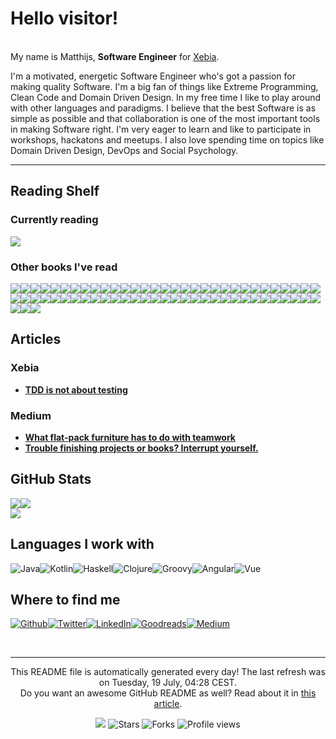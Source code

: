 
<h1>Hello visitor!</h1>
<p><br/>My name is Matthijs,  <b>Software Engineer</b> for <a href="https://www.xebia.com" target="_blank">Xebia</a>.</p>
<p>I'm a motivated, energetic Software Engineer who's got a passion for making quality Software. I'm a big fan of things like Extreme Programming, Clean Code and Domain Driven Design. In my free time I like to play around with other languages and paradigms. I believe that the best Software is as simple as possible and that collaboration is one of the most important tools in making Software right. I'm very eager to learn and like to participate in workshops, hackatons and meetups. I also love spending time on topics like Domain Driven Design, DevOps and Social Psychology.</p>
<hr/>
<h2>Reading Shelf</h2>
<h3>Currently reading</h3><a href="https://www.goodreads.com/review/show/4850934349?utm_medium=api&amp;utm_source=rss"><img src="https://i.gr-assets.com/images/S/compressed.photo.goodreads.com/books/1617072525l/56269264._SX98_.jpg"/></a>
<h3>Other books I've read</h3><a href="https://www.goodreads.com/review/show/4847560155?utm_medium=api&amp;utm_source=rss"><img src="https://i.gr-assets.com/images/S/compressed.photo.goodreads.com/books/1536862019l/40277241._SX50_.jpg"/></a><a href="https://www.goodreads.com/review/show/4749521475?utm_medium=api&amp;utm_source=rss"><img src="https://i.gr-assets.com/images/S/compressed.photo.goodreads.com/books/1588047135l/46015951._SY75_.jpg"/></a><a href="https://www.goodreads.com/review/show/4619885704?utm_medium=api&amp;utm_source=rss"><img src="https://i.gr-assets.com/images/S/compressed.photo.goodreads.com/books/1437097809l/79766._SY75_.jpg"/></a><a href="https://www.goodreads.com/review/show/4724595339?utm_medium=api&amp;utm_source=rss"><img src="https://i.gr-assets.com/images/S/compressed.photo.goodreads.com/books/1539096270l/40275161._SX50_.jpg"/></a><a href="https://www.goodreads.com/review/show/3553297097?utm_medium=api&amp;utm_source=rss"><img src="https://i.gr-assets.com/images/S/compressed.photo.goodreads.com/books/1391032527l/43713._SY75_.jpg"/></a><a href="https://www.goodreads.com/review/show/4749521148?utm_medium=api&amp;utm_source=rss"><img src="https://i.gr-assets.com/images/S/compressed.photo.goodreads.com/books/1539840174l/42379754._SX50_.jpg"/></a><a href="https://www.goodreads.com/review/show/4319484007?utm_medium=api&amp;utm_source=rss"><img src="https://i.gr-assets.com/images/S/compressed.photo.goodreads.com/books/1460910517l/26156469._SY75_.jpg"/></a><a href="https://www.goodreads.com/review/show/4723385642?utm_medium=api&amp;utm_source=rss"><img src="https://i.gr-assets.com/images/S/compressed.photo.goodreads.com/books/1344675366l/11553604._SX50_.jpg"/></a><a href="https://www.goodreads.com/review/show/4619884614?utm_medium=api&amp;utm_source=rss"><img src="https://i.gr-assets.com/images/S/compressed.photo.goodreads.com/books/1348093712l/106728._SY75_.jpg"/></a><a href="https://www.goodreads.com/review/show/4585155946?utm_medium=api&amp;utm_source=rss"><img src="https://i.gr-assets.com/images/S/compressed.photo.goodreads.com/books/1389052821l/1358529._SY75_.jpg"/></a><a href="https://www.goodreads.com/review/show/4508603104?utm_medium=api&amp;utm_source=rss"><img src="https://i.gr-assets.com/images/S/compressed.photo.goodreads.com/books/1585196491l/49828197._SX50_.jpg"/></a><a href="https://www.goodreads.com/review/show/4441451430?utm_medium=api&amp;utm_source=rss"><img src="https://i.gr-assets.com/images/S/compressed.photo.goodreads.com/books/1208196341l/3199232._SY75_.jpg"/></a><a href="https://www.goodreads.com/review/show/3960193602?utm_medium=api&amp;utm_source=rss"><img src="https://i.gr-assets.com/images/S/compressed.photo.goodreads.com/books/1580813753l/44144493._SX50_.jpg"/></a><a href="https://www.goodreads.com/review/show/4109417032?utm_medium=api&amp;utm_source=rss"><img src="https://i.gr-assets.com/images/S/compressed.photo.goodreads.com/books/1347612475l/288117._SY75_.jpg"/></a><a href="https://www.goodreads.com/review/show/4348823807?utm_medium=api&amp;utm_source=rss"><img src="https://i.gr-assets.com/images/S/compressed.photo.goodreads.com/books/1391275636l/6732019._SY75_.jpg"/></a><a href="https://www.goodreads.com/review/show/4200177439?utm_medium=api&amp;utm_source=rss"><img src="https://i.gr-assets.com/images/S/compressed.photo.goodreads.com/books/1617709587l/55339408._SY75_.jpg"/></a><a href="https://www.goodreads.com/review/show/4172518833?utm_medium=api&amp;utm_source=rss"><img src="https://i.gr-assets.com/images/S/compressed.photo.goodreads.com/books/1616939566l/57196550._SX50_.jpg"/></a><a href="https://www.goodreads.com/review/show/4179739402?utm_medium=api&amp;utm_source=rss"><img src="https://i.gr-assets.com/images/S/compressed.photo.goodreads.com/books/1403186979l/22512931._SX50_.jpg"/></a><a href="https://www.goodreads.com/review/show/3944113661?utm_medium=api&amp;utm_source=rss"><img src="https://i.gr-assets.com/images/S/compressed.photo.goodreads.com/books/1567124535l/43567723._SX50_.jpg"/></a><a href="https://www.goodreads.com/review/show/3993670455?utm_medium=api&amp;utm_source=rss"><img src="https://i.gr-assets.com/images/S/compressed.photo.goodreads.com/books/1576006145l/49199400._SX50_.jpg"/></a><a href="https://www.goodreads.com/review/show/3960227966?utm_medium=api&amp;utm_source=rss"><img src="https://i.gr-assets.com/images/S/compressed.photo.goodreads.com/books/1595815356l/49099937._SY75_.jpg"/></a><a href="https://www.goodreads.com/review/show/3960193758?utm_medium=api&amp;utm_source=rss"><img src="https://i.gr-assets.com/images/S/compressed.photo.goodreads.com/books/1390169859l/3828902._SY75_.jpg"/></a><a href="https://www.goodreads.com/review/show/4083738098?utm_medium=api&amp;utm_source=rss"><img src="https://i.gr-assets.com/images/S/compressed.photo.goodreads.com/books/1328834807l/5608045._SX50_.jpg"/></a><a href="https://www.goodreads.com/review/show/3986901437?utm_medium=api&amp;utm_source=rss"><img src="https://i.gr-assets.com/images/S/compressed.photo.goodreads.com/books/1614389217l/39282904._SX50_.jpg"/></a><a href="https://www.goodreads.com/review/show/3684015112?utm_medium=api&amp;utm_source=rss"><img src="https://i.gr-assets.com/images/S/compressed.photo.goodreads.com/books/1342552108l/15756865._SX50_.jpg"/></a><a href="https://www.goodreads.com/review/show/3585083324?utm_medium=api&amp;utm_source=rss"><img src="https://i.gr-assets.com/images/S/compressed.photo.goodreads.com/books/1349052024l/192221._SY75_.jpg"/></a><a href="https://www.goodreads.com/review/show/3684018799?utm_medium=api&amp;utm_source=rss"><img src="https://i.gr-assets.com/images/S/compressed.photo.goodreads.com/books/1348030542l/4268826._SX50_.jpg"/></a><a href="https://www.goodreads.com/review/show/3817392324?utm_medium=api&amp;utm_source=rss"><img src="https://i.gr-assets.com/images/S/compressed.photo.goodreads.com/books/1563409554l/44135420._SX50_.jpg"/></a><a href="https://www.goodreads.com/review/show/3896539787?utm_medium=api&amp;utm_source=rss"><img src="https://i.gr-assets.com/images/S/compressed.photo.goodreads.com/books/1610572463l/56659570._SX50_.jpg"/></a><a href="https://www.goodreads.com/review/show/3008662603?utm_medium=api&amp;utm_source=rss"><img src="https://i.gr-assets.com/images/S/compressed.photo.goodreads.com/books/1559878560l/46159932._SX50_.jpg"/></a><a href="https://www.goodreads.com/review/show/2872522444?utm_medium=api&amp;utm_source=rss"><img src="https://i.gr-assets.com/images/S/compressed.photo.goodreads.com/books/1348558067l/7912517._SX50_.jpg"/></a><a href="https://www.goodreads.com/review/show/2872532642?utm_medium=api&amp;utm_source=rss"><img src="https://i.gr-assets.com/images/S/compressed.photo.goodreads.com/books/1378814693l/18399028._SX50_.jpg"/></a><a href="https://www.goodreads.com/review/show/3553294982?utm_medium=api&amp;utm_source=rss"><img src="https://i.gr-assets.com/images/S/compressed.photo.goodreads.com/books/1600364459l/225111._SY75_.jpg"/></a><a href="https://www.goodreads.com/review/show/2872520108?utm_medium=api&amp;utm_source=rss"><img src="https://i.gr-assets.com/images/S/compressed.photo.goodreads.com/books/1465761302l/28257707._SX50_.jpg"/></a><a href="https://www.goodreads.com/review/show/2915480638?utm_medium=api&amp;utm_source=rss"><img src="https://i.gr-assets.com/images/S/compressed.photo.goodreads.com/books/1348931599l/6452796._SX50_.jpg"/></a><a href="https://www.goodreads.com/review/show/2872523063?utm_medium=api&amp;utm_source=rss"><img src="https://i.gr-assets.com/images/S/compressed.photo.goodreads.com/books/1503925020l/36138482._SX50_.jpg"/></a><a href="https://www.goodreads.com/review/show/3414703802?utm_medium=api&amp;utm_source=rss"><img src="https://i.gr-assets.com/images/S/compressed.photo.goodreads.com/books/1387700719l/83847._SX50_.jpg"/></a><a href="https://www.goodreads.com/review/show/3464237590?utm_medium=api&amp;utm_source=rss"><img src="https://i.gr-assets.com/images/S/compressed.photo.goodreads.com/books/1468786982l/29238799._SY75_.jpg"/></a><a href="https://www.goodreads.com/review/show/2872523622?utm_medium=api&amp;utm_source=rss"><img src="https://i.gr-assets.com/images/S/compressed.photo.goodreads.com/books/1372039943l/387190._SX50_.jpg"/></a><a href="https://www.goodreads.com/review/show/3584729810?utm_medium=api&amp;utm_source=rss"><img src="https://i.gr-assets.com/images/S/compressed.photo.goodreads.com/books/1520615948l/35747076._SX50_.jpg"/></a><a href="https://www.goodreads.com/review/show/3220739931?utm_medium=api&amp;utm_source=rss"><img src="https://i.gr-assets.com/images/S/compressed.photo.goodreads.com/books/1386925310l/67833._SX50_.jpg"/></a><a href="https://www.goodreads.com/review/show/2972525588?utm_medium=api&amp;utm_source=rss"><img src="https://i.gr-assets.com/images/S/compressed.photo.goodreads.com/books/1440528321l/36071._SY75_.jpg"/></a><a href="https://www.goodreads.com/review/show/2999558011?utm_medium=api&amp;utm_source=rss"><img src="https://i.gr-assets.com/images/S/compressed.photo.goodreads.com/books/1255573980l/1713426._SY75_.jpg"/></a><a href="https://www.goodreads.com/review/show/2872519984?utm_medium=api&amp;utm_source=rss"><img src="https://i.gr-assets.com/images/S/compressed.photo.goodreads.com/books/1421842784l/36072._SY75_.jpg"/></a><a href="https://www.goodreads.com/review/show/3585083608?utm_medium=api&amp;utm_source=rss"><img src="https://i.gr-assets.com/images/S/compressed.photo.goodreads.com/books/1390692774l/3063393._SX50_.jpg"/></a><a href="https://www.goodreads.com/review/show/2999552302?utm_medium=api&amp;utm_source=rss"><img src="https://i.gr-assets.com/images/S/compressed.photo.goodreads.com/books/1391026083l/28815._SY75_.jpg"/></a><a href="https://www.goodreads.com/review/show/3414704827?utm_medium=api&amp;utm_source=rss"><img src="https://i.gr-assets.com/images/S/compressed.photo.goodreads.com/books/1566877586l/44333183._SX50_.jpg"/></a><a href="https://www.goodreads.com/review/show/2872523828?utm_medium=api&amp;utm_source=rss"><img src="https://i.gr-assets.com/images/S/compressed.photo.goodreads.com/books/1287493789l/179133._SX50_.jpg"/></a><a href="https://www.goodreads.com/review/show/2872520380?utm_medium=api&amp;utm_source=rss"><img src="https://i.gr-assets.com/images/S/compressed.photo.goodreads.com/books/1317793965l/11468377._SX50_.jpg"/></a><a href="https://www.goodreads.com/review/show/2873721221?utm_medium=api&amp;utm_source=rss"><img src="https://i.gr-assets.com/images/S/compressed.photo.goodreads.com/books/1348027904l/85009._SX50_.jpg"/></a><a href="https://www.goodreads.com/review/show/3585128398?utm_medium=api&amp;utm_source=rss"><img src="https://i.gr-assets.com/images/S/compressed.photo.goodreads.com/books/1347640457l/8686650._SX50_.jpg"/></a><a href="https://www.goodreads.com/review/show/3697049882?utm_medium=api&amp;utm_source=rss"><img src="https://i.gr-assets.com/images/S/compressed.photo.goodreads.com/books/1361113128l/17255186._SX50_.jpg"/></a><a href="https://www.goodreads.com/review/show/2872523939?utm_medium=api&amp;utm_source=rss"><img src="https://i.gr-assets.com/images/S/compressed.photo.goodreads.com/books/1471680093l/18043011._SX50_.jpg"/></a><a href="https://www.goodreads.com/review/show/2873762748?utm_medium=api&amp;utm_source=rss"><img src="https://i.gr-assets.com/images/S/compressed.photo.goodreads.com/books/1554139259l/44719608._SX50_.jpg"/></a><a href="https://www.goodreads.com/review/show/2872522645?utm_medium=api&amp;utm_source=rss"><img src="https://i.gr-assets.com/images/S/compressed.photo.goodreads.com/books/1347470803l/10284614._SX50_.jpg"/></a><a href="https://www.goodreads.com/review/show/3028131514?utm_medium=api&amp;utm_source=rss"><img src="https://i.gr-assets.com/images/S/compressed.photo.goodreads.com/books/1540216607l/33618151._SX50_.jpg"/></a><a href="https://www.goodreads.com/review/show/3028131864?utm_medium=api&amp;utm_source=rss"><img src="https://i.gr-assets.com/images/S/compressed.photo.goodreads.com/books/1294497489l/6593810._SX50_.jpg"/></a><a href="https://www.goodreads.com/review/show/2873720315?utm_medium=api&amp;utm_source=rss"><img src="https://i.gr-assets.com/images/S/compressed.photo.goodreads.com/books/1401432508l/4099._SX50_.jpg"/></a><a href="https://www.goodreads.com/review/show/3764761711?utm_medium=api&amp;utm_source=rss"><img src="https://i.gr-assets.com/images/S/compressed.photo.goodreads.com/books/1473461230l/26083308._SY75_.jpg"/></a><a href="https://www.goodreads.com/review/show/2872523348?utm_medium=api&amp;utm_source=rss"><img src="https://i.gr-assets.com/images/S/compressed.photo.goodreads.com/books/1436202607l/3735293._SX50_.jpg"/></a><a href="https://www.goodreads.com/review/show/2873720126?utm_medium=api&amp;utm_source=rss"><img src="https://i.gr-assets.com/images/S/compressed.photo.goodreads.com/books/1433511045l/105099._SX50_.jpg"/></a><a href="https://www.goodreads.com/review/show/3642496731?utm_medium=api&amp;utm_source=rss"><img src="https://i.gr-assets.com/images/S/compressed.photo.goodreads.com/books/1585635784l/51639708._SY75_.jpg"/></a><a href="https://www.goodreads.com/review/show/3220740588?utm_medium=api&amp;utm_source=rss"><img src="https://i.gr-assets.com/images/S/compressed.photo.goodreads.com/books/1565720761l/51641876._SX50_SY75_.jpg"/></a><a href="https://www.goodreads.com/review/show/2872521251?utm_medium=api&amp;utm_source=rss"><img src="https://i.gr-assets.com/images/S/compressed.photo.goodreads.com/books/1333578746l/3869._SX50_.jpg"/></a><a href="https://www.goodreads.com/review/show/2872520879?utm_medium=api&amp;utm_source=rss"><img src="https://i.gr-assets.com/images/S/compressed.photo.goodreads.com/books/1595674533l/23692271._SY75_.jpg"/></a>
<h2>Articles</h2>
<h3>Xebia</h3>
<ul>
  <li><a href="https://xebia.com/blog/tdd-is-not-about-testing/"><b>TDD is not about testing</b></a></li>
</ul>
<h3>Medium</h3>
<ul>
  <li><a href="https://mjjthoolen.medium.com/what-flat-pack-furniture-has-to-do-with-teamwork-ca02c47b4a18?source=rss-13f57454df93------2"><b>What flat-pack furniture has to do with teamwork</b></a></li>
  <li><a href="https://mjjthoolen.medium.com/trouble-finishing-projects-or-books-interrupt-yourself-cc7297163a7d?source=rss-13f57454df93------2"><b>Trouble finishing projects or books? Interrupt yourself.</b></a></li>
</ul>
<h2>GitHub Stats</h2><a href="https://github.com/mthoolen/mthoolen"><img align="center" src="https://github-readme-stats.vercel.app/api/top-langs/?username=mthoolen&amp;title_color=24292e&amp;text_color=24292e&amp;icon_color=24292e&amp;bg_color=ffffff"/></a><a href="https://github.com/mthoolen/mthoolen"><img align="center" src="https://github-readme-stats.vercel.app/api?username=mthoolen&amp;show_icons=true&amp;line_height=27&amp;count_private=true&amp;title_color=24292e&amp;text_color=24292e&amp;icon_color=24292e&amp;bg_color=ffffff"/></a><br/><a href="https://github.com/mthoolen/mthoolen"><img align="center" src="https://github-readme-stats.vercel.app/api/pin/?username=mthoolen&amp;repo=mthoolen&amp;title_color=24292e&amp;text_color=24292e&amp;icon_color=24292e&amp;bg_color=ffffff"/></a>
<h2>Languages I work with</h2>
<p><img alt="Java" src="https://img.shields.io/badge/-Java-46a2f1?style=flat-square&logo=java&logoColor=white"/><img alt="Kotlin" src="https://img.shields.io/badge/-Kotlin-46a2f1?style=flat-square&logo=kotlin&logoColor=white"/><img alt="Haskell" src="https://img.shields.io/badge/-Haskell-3c5fbc?style=flat-square&logo=haskell&logoColor=white"/><img alt="Clojure" src="https://img.shields.io/badge/-Clojure-311c87?style=flat-square&logo=clojure&logoColor=white"/><img alt="Groovy" src="https://img.shields.io/badge/-Groovy-870e5c?style=flat-square&logo=groovy&logoColor=white"/><img alt="Angular" src="https://img.shields.io/badge/-Angular-dd0031?style=flat-square&logo=angular&logoColor=white"/><img alt="Vue" src="https://img.shields.io/badge/-Vue-904337?style=flat-square&logo=vue.js&logoColor=white"/>
</p>
<h2>Where to find me</h2>
<p><a href="https://github.com/mthoolen" target="_blank"><img alt="Github" src="https://img.shields.io/badge/Github-%2312100E.svg?&style=for-the-badge&logo=Github&logoColor=white"/></a><a href="https://twitter.com/MThoolen" target="_blank"><img alt="Twitter" src="https://img.shields.io/badge/Twitter-%231DA1F2.svg?&style=for-the-badge&logo=Twitter&logoColor=white"/></a><a href="https://www.linkedin.com/in/matthijs-thoolen-4757a812a/" target="_blank"><img alt="LinkedIn" src="https://img.shields.io/badge/LinkedIn-%230077B5.svg?&style=for-the-badge&logo=LinkedIn&logoColor=white"/></a><a href="https://www.goodreads.com/review/list/99045566?ref=nav_mybooks" target="_blank"><img alt="Goodreads" src="https://img.shields.io/badge/Goodreads-%234285F4.svg?&style=for-the-badge&logo=google-chrome&logoColor=white"/></a><a href="https://mjjthoolen.medium.com/" target="_blank"><img alt="Medium" src="https://img.shields.io/badge/Medium-%2312100E.svg?&style=for-the-badge&logo=Medium&logoColor=white"/></a>
</p><br/>
<hr/>
<p align="center">This README file is automatically generated every day! The last refresh was on Tuesday, 19 July, 04:28 CEST.<br/>Do you want an awesome GitHub README as well? Read about it in <a href="https://medium.com/@arjenbrandenburgh/you-should-stand-out-on-github-with-a-readme-profile-467e047b6c18" target="_blank">this article</a>.</p>
<p align="center"><img src="https://github.com/mthoolen/mthoolen/workflows/README%20build/badge.svg"/> <img alt="Stars" src="https://img.shields.io/github/stars/arjenbrandenburgh/arjenbrandenburgh?style=flat-square&labelColor=343b41"/> <img alt="Forks" src="https://img.shields.io/github/forks/arjenbrandenburgh/arjenbrandenburgh?style=flat-square&labelColor=343b41"/> <img src="https://gpvc.arturio.dev/mthoolen" alt="Profile views"/></p>